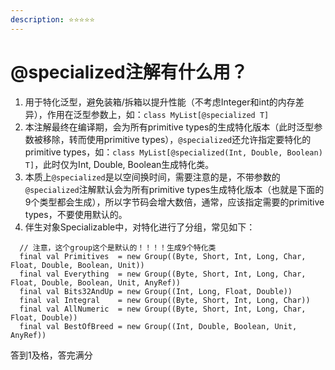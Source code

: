 ```yaml
---
description: ⭐️⭐️⭐️⭐️⭐️
---
```


# @specialized注解有什么用？

1. 用于特化泛型，避免装箱/拆箱以提升性能（不考虑Integer和int的内存差异），作用在泛型参数上，如：`class MyList[@specialized T]`
2. 本注解最终在编译期，会为所有primitive types的生成特化版本（此时泛型参数被移除，转而使用primitive types），`@specialized`还允许指定要特化的primitive types，如：`class MyList[@specialized(Int, Double, Boolean) T]`，此时仅为Int, Double, Boolean生成特化类。
3. 本质上`@specialized`是以空间换时间，需要注意的是，不带参数的`@specialized`注解默认会为所有primitive types生成特化版本（也就是下面的9个类型都会生成），所以字节码会增大数倍，通常，应该指定需要的primitive types，不要使用默认的。
4. 伴生对象Specializable中，对特化进行了分组，常见如下：

```
  // 注意，这个group这个是默认的！！！！生成9个特化类
  final val Primitives  = new Group((Byte, Short, Int, Long, Char, Float, Double, Boolean, Unit))
  final val Everything  = new Group((Byte, Short, Int, Long, Char, Float, Double, Boolean, Unit, AnyRef))
  final val Bits32AndUp = new Group((Int, Long, Float, Double))
  final val Integral    = new Group((Byte, Short, Int, Long, Char))
  final val AllNumeric  = new Group((Byte, Short, Int, Long, Char, Float, Double))
  final val BestOfBreed = new Group((Int, Double, Boolean, Unit, AnyRef))
```

答到1及格，答完满分
